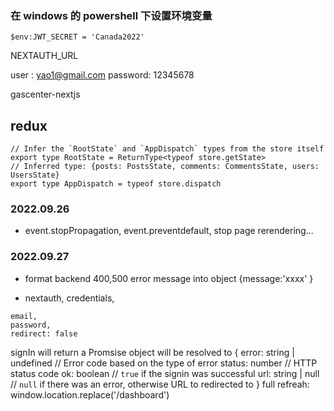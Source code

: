 ### 在 windows 的 powershell 下设置环境变量

```
$env:JWT_SECRET = 'Canada2022'
```

NEXTAUTH_URL

user : yao1@gmail.com
password: 12345678

gascenter-nextjs

## redux

```
// Infer the `RootState` and `AppDispatch` types from the store itself
export type RootState = ReturnType<typeof store.getState>
// Inferred type: {posts: PostsState, comments: CommentsState, users: UsersState}
export type AppDispatch = typeof store.dispatch

```

### 2022.09.26

- event.stopPropagation, event.preventdefault, stop page rerendering...

### 2022.09.27

- format backend 400,500 error message into object {message:'xxxx'
  }

- nextauth, credentials,

```
email,
password,
redirect: false
```

signIn will return a Promsise object will be resolved to
{
error: string | undefined // Error code based on the type of error
status: number // HTTP status code
ok: boolean // `true` if the signin was successful
url: string | null // `null` if there was an error, otherwise URL to redirected to
}
full refreah: window.location.replace('/dashboard')
